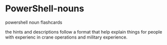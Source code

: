# PowerShell-nouns
powershell noun flashcards

the hints and descriptions follow a format that help explain things for people with experienc in crane operations and military experience. 

